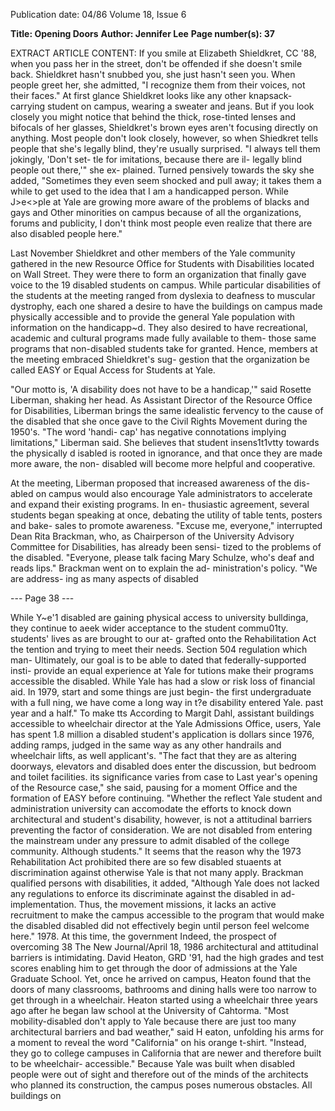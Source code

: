 Publication date: 04/86
Volume 18, Issue 6

**Title: Opening Doors**
**Author: Jennifer Lee**
**Page number(s): 37**

EXTRACT ARTICLE CONTENT:
If you smile at Elizabeth Shieldkret, 
CC '88, when you pass her in the 
street, don't be offended if she doesn't 
smile back. Shieldkret hasn't snubbed 
you, she just hasn't seen you. When 
people greet her, she admitted, "I 
recognize them from their voices, not 
their faces." At first glance Shieldkret 
looks like any other knapsack-carrying 
student on campus, wearing a sweater 
and jeans. But if you look closely you 
might notice that behind the thick, 
rose-tinted lenses and bifocals of her 
glasses, Shieldkret's brown eyes aren't 
focusing directly on anything. Most 
people don't look closely, however, so 
when Shiedkret tells people that she's 
legally blind, they're usually surprised. 
"I always tell them jokingly, 'Don't set-
tle for imitations, because there are il-
legally blind people out there,'" she ex-
plained. Turned pensively towards the 
sky she added, "Sometimes they even 
seem shocked and pull away; it takes 
them a while to get used to the idea 
that I am a handicapped person. While 
J>e<>ple at Yale are growing more aware 
of the problems of blacks and gays and 
Other minorities on campus because of 
all the organizations, forums and 
publicity, I don't think most people 
even realize that there are also disabled 
people here." 


Last November Shieldkret and other 
members of the Yale community 
gathered in the new Resource Office 
for Students with Disabilities located 
on Wall Street. They were there to 
form an organization that finally gave 
voice to the 19 disabled students on 
campus. While particular disabilities 
of the students at the meeting ranged 
from dyslexia to deafness to muscular 
dystrophy, each one shared a desire to 
have the buildings on campus made 
physically accessible and to provide the 
general Yale population with 
information on 
the 
handicapp~d. 
They also desired to have recreational, 
academic and cultural programs made 
fully available to them- those same 
programs that non-disabled students 
take for granted. Hence, members at 
the meeting embraced Shieldkret's sug-
gestion that the organization be called 
EASY or Equal Access for Students at 
Yale. 


"Our motto is, 'A disability does not 
have to be a handicap,'" said Rosette 
Liberman, shaking her head. As 
Assistant Director of the Resource 
Office 
for 
Disabilities, 
Liberman 
brings the same idealistic fervency to 
the cause of the disabled that she once 
gave to the Civil Rights Movement 
during the 1950's. "The word 'handi-
cap' has negative connotations implying 
limitations," Liberman said. 
She 
believes 
that 
student 
insens1t1vtty 
towards the physically d isabled is 
rooted in ignorance, and that once 
they are made more aware, the non-
disabled will become more helpful and 
cooperative. 


At the meeting, Liberman proposed 
that increased awareness of the dis-
abled on campus would also encourage 
Yale administrators to accelerate and 
expand their existing programs. In en-
thusiastic agreement, several students 
began speaking at once, debating the 
utility of table tents, posters and bake-
sales to promote awareness. "Excuse 
me, everyone," interrupted Dean Rita 
Brackman, who, as Chairperson of the 
University Advisory Committee for 
Disabilities, has already been sensi-
tized to the problems of the disabled. 
"Everyone, please talk facing Mary 
Schulze, who's deaf and reads lips." 
Brackman went on to explain the ad-
ministration's policy. "We are address-
ing as many aspects of disabled





--- Page 38 ---

While Y~e'1 disabled are gaining physical access to university bulldinga, they continue to aeek wider acceptance to the student 
commu01ty. 
students' lives as are brought to our at-
grafted onto the Rehabilitation Act the 
tention and trying to meet their needs. 
Section 504 regulation which man-
Ultimately, our goal is to be able to 
dated that federally-supported insti-
provide an equal experience at Yale for 
tutions make their programs accessible 
the disabled. While Yale has had a slow 
or risk loss of financial aid. In 1979, 
start and some things are just begin-
the first undergraduate with a full 
ning, we have come a long way in t?e disability entered Yale. 
past year and a half." To make tts 
According to Margit Dahl, assistant 
buildings accessible to wheelchair director at the Yale Admissions Office, 
users, Yale has spent 1.8 million a disabled student's application is 
dollars since 1976, adding ramps, judged in the same way as any other 
handrails and wheelchair lifts, as well applicant's. "The fact that they are 
as altering doorways, elevators and disabled does enter the discussion, but 
bedroom and toilet facilities. 
its significance varies from case to 
Last year's opening of the Resource 
case," she said, pausing for a moment 
Office and the formation of EASY 
before continuing. "Whether the 
reflect Yale student and administration 
university can 
accomodate the 
efforts to knock down architectural and 
student's disability, however, is not a 
attitudinal barriers preventing the 
factor of consideration. We are not 
disabled from entering the mainstream 
under any pressure to admit disabled 
of the college community. Although 
students." It seems that the reason why 
the 1973 Rehabilitation Act prohibited 
there are so few disabled stuaents at 
discrimination against otherwise 
Yale is that not many apply. Brackman 
qualified persons with disabilities, it 
added, "Although Yale does not 
lacked any regulations to enforce its 
discriminate against the disabled in ad-
implementation. Thus, the movement 
missions, it lacks an active recruitment 
to make the campus accessible to the 
program that would make the disabled 
disabled did not effectively begin until 
person feel welcome here." 
1978. At this time, the government 
Indeed, the prospect of overcoming 
38 The New Journal/April 18, 1986 
architectural and attitudinal barriers is 
intimidating. David Heaton, GRD 
'91, had the high grades and test scores 
enabling him to get through the door of 
admissions at the Yale Graduate 
School. Yet, once he arrived on 
campus, Heaton found that the doors 
of many classrooms, bathrooms and 
dining halls were too narrow to get 
through in a 
wheelchair. 
Heaton 
started using a wheelchair three years 
ago after he began law school at the 
University of Cahtorma. "Most 
mobility-disabled don't apply to Yale 
because there are just too many 
architectural barriers and bad 
weather," said H eaton, unfolding his 
arms for a moment to reveal the word 
"California" on his orange t-shirt. 
"Instead, they go to college campuses 
in California that are newer and 
therefore 
built 
to 
be 
wheelchair-
accessible." 
Because Yale was built when 
disabled people were out of sight and 
therefore out of the minds of the 
architects 
who 
planned 
its 
construction, 
the campus poses 
numerous obstacles. All buildings on